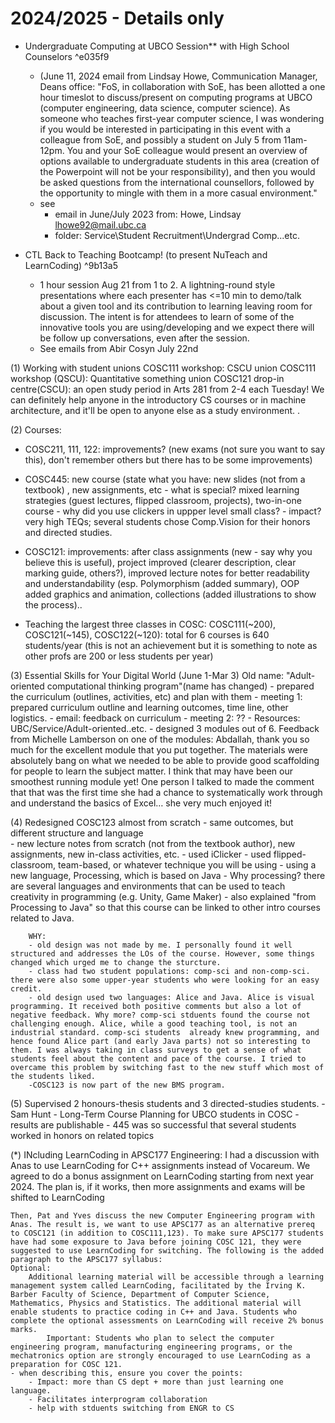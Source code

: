 
# 2024/2025 - Details only
* Undergraduate Computing at UBCO Session** with High School Counselors ^e035f9
	* (June 11, 2024 email from Lindsay Howe, Communication Manager, Deans office: "FoS, in collaboration with SoE, has been allotted a one hour timeslot to discuss/present on computing programs at UBCO (computer engineering, data science, computer science). As someone who teaches first-year computer science, I was wondering if you would be interested in participating in this event with a colleague from SoE, and possibly a student on July 5 from 11am-12pm. You and your SoE colleague would present an overview of options available to undergraduate students in this area (creation of the Powerpoint will not be your responsibility), and then you would be asked questions from the international counsellors, followed by the opportunity to mingle with them in a more casual environment."
	* see 
		* email in June/July 2023 from: Howe, Lindsay <lhowe92@mail.ubc.ca>
		* folder: Service\Student Recruitment\Undergrad Comp...etc.

* CTL Back to Teaching Bootcamp! (to present NuTeach and LearnCoding) ^9b13a5
	* 1 hour session Aug 21 from 1 to 2. A lightning-round style presentations where each presenter has <=10 min to demo/talk about a given tool and its contribution to learning leaving room for discussion. The intent is for attendees to learn of some of the innovative tools you are using/developing and we expect there will be follow up conversations, even after the session.
	* See emails from Abir Cosyn July 22nd

(1) Working with student unions 
	COSC111 workshop: CSCU union
	COSC111 workshop (QSCU): Quantitative something union
	COSC121 drop-in centre(CSCU): an open study period in Arts 281 from 2-4 each Tuesday! We can definitely help anyone in the introductory CS courses or in machine architecture, and it'll be open to anyone else as a study environment. .
 
(2) Courses:
 - COSC211, 111, 122: improvements? (new exams (not sure you want to say this), don't remember others but there has to be some improvements)
 - COSC445: new course (state what you have: new slides (not from a textbook) , new assignments, etc
		- what is special? mixed learning strategies (guest lectures, flipped classroom, projects), two-in-one course
		- why did you use clickers in uppper level small class? 
		- impact? very high TEQs; several students chose Comp.Vision for their honors and directed studies. 
 - COSC121: 
	improvements: 	after class assignments (new - say why you believe this is useful), 
					project improved (clearer description, clear marking guide, others?), 
					improved lecture notes for better readability and understandability (esp. Polymorphism (added summary), OOP added graphics and animation, collections (added illustrations to show the process)..

 - Teaching the largest three classes in COSC: COSC111(~200), COSC121(~145), COSC122(~120): total for 6 courses is 640 students/year (this is not an achievement but it is something to note as other profs are 200 or less students per year)

(3) Essential Skills for Your Digital World (June 1-Mar 3) 
	Old name: "Adult-oriented computational thinking program"(name has changed)
	- prepared the curriculum (outlines, activities, etc) and plan with them
	- meeting 1: prepared curriculum outline and learning outcomes, time line, other logistics. 
	- email: feedback on curriculum
	- meeting 2: ??
	- Resources: UBC/Service/Adult-oriented..etc.
	- designed 3 modules out of 6. 
		Feedback from Michelle Lamberson on one of the modules: Abdallah, thank you so much for the excellent module that you put together.  The materials were absolutely bang on what we needed to be able to provide good scaffolding for people to learn the subject matter. I think that may have been our smoothest running module yet!  One person I talked to made the comment that that was the first time she had a chance to systematically work through and understand the basics of Excel… she very much enjoyed it!

(4) Redesigned COSC123 almost from scratch 
		- same outcomes, but different structure and language	
		- new lecture notes from scratch (not from the textbook author), new assignments, new in-class activities, etc.
		- used iClicker
		- used flipped-classroom, team-based, or whatever technique you will be using
		- using a new language, Processing, which is based on Java 
			- Why processing? there are several languages and environments that can be used to teach creativity in programming (e.g. Unity, Game Maker)
			- also explained "from Processing to Java" so that this course can be linked to other intro courses related to Java.

		WHY:
		- old design was not made by me. I personally found it well structured and addresses the LOs of the course. However, some things changed which urged me to change the sturcture.
		- class had two student populations: comp-sci and non-comp-sci. there were also some upper-year students who were looking for an easy credit.
		- old design used two languages: Alice and Java. Alice is visual programming. It received both positive comments but also a lot of negative feedback. Why more? comp-sci stduents found the course not challenging enough. Alice, while a good teaching tool, is not an industrial standard. comp-sci students  already knew programming, and hence found Alice part (and early Java parts) not so interesting to them. I was always taking in class surveys to get a sense of what students feel about the content and pace of the course. I tried to overcame this problem by switching fast to the new stuff which most of the students liked.
		-COSC123 is now part of the new BMS program. 

(5) Supervised 2 honours-thesis students and 3 directed-studies students. 
	  - Sam Hunt 
			- Long-Term Course Planning for UBCO students in COSC
			- results are publishable
	  - 445 was so successful that several students worked in honors on related topics
	  
	  
(*) INcluding LearnCoding in APSC177 Engineering:
	I had a discussion with Anas to use LearnCoding for C++ assignments instead of Vocareum. We agreed to do a bonus assignment on LearnCoding starting from next year 2024. The plan is, if it works, then more assignments and exams will be shifted to LearnCoding

	Then, Pat and Yves discuss the new Computer Engineering program with Anas. The result is, we want to use APSC177 as an alternative prereq to COSC121 (in addition to COSC111,123). To make sure APSC177 students have had some exposure to Java before joining COSC 121, they were suggested to use LearnCoding for switching. The following is the added paragraph to the APSC177 syllabus:
	Optional:
		Additional learning material will be accessible through a learning management system called LearnCoding, facilitated by the Irving K. Barber Faculty of Science, Department of Computer Science, Mathematics, Physics and Statistics. The additional material will enable students to practice coding in C++ and Java. Students who complete the optional assessments on LearnCoding will receive 2% bonus marks.
			Important: Students who plan to select the computer engineering program, manufacturing engineering programs, or the mechatronics option are strongly encouraged to use LearnCoding as a preparation for COSC 121.
	- when describing this, ensure you cover the points:
		- Impact: more than CS dept + more than just learning one language. 
		- Facilitates interprogram collaboration
		- help with stduents switching from ENGR to CS
